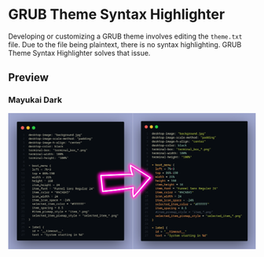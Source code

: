 # GRUB Theme Syntax Highlighter

Developing or customizing a GRUB theme involves editing the `theme.txt` file. Due to the file being plaintext, there is no syntax highlighting. GRUB Theme Syntax Highlighter solves that issue.

## Preview
### Mayukai Dark
![Mayukai Dark Preview](preview.png)